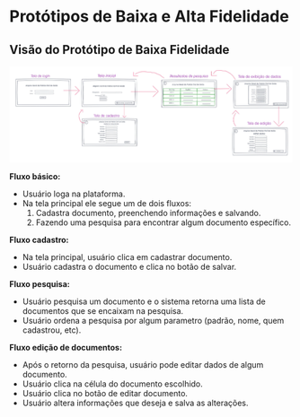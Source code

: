# Protótipos de Baixa e Alta Fidelidade

## Visão do Protótipo de Baixa Fidelidade
 

[![Prototipo baixa fidelidade](./prototipos/prototipo_baixa_fidelidade.png)](./prototipos/prototipo_baixa_fidelidade.png)

**Fluxo básico:**  

- Usuário loga na plataforma.    
- Na tela principal ele segue um de dois fluxos:  
  1. Cadastra documento, preenchendo informações e salvando.  
  2. Fazendo uma pesquisa para encontrar algum documento específico.  

**Fluxo cadastro:**  

- Na tela principal, usuário clica em cadastrar documento.  
- Usuário cadastra o documento e clica no botão de salvar.  

**Fluxo pesquisa:**  

- Usuário pesquisa um documento e o sistema retorna uma lista de documentos que se encaixam na pesquisa.  
- Usuário ordena a pesquisa por algum parametro (padrão, nome, quem cadastrou, etc).  

**Fluxo edição de documentos:**  

- Após o retorno da pesquisa, usuário pode editar dados de algum documento.  
- Usuário clica na célula do documento escolhido.  
- Usuário clica no botão de editar documento.  
- Usuário altera informações que deseja e salva as alterações.  
